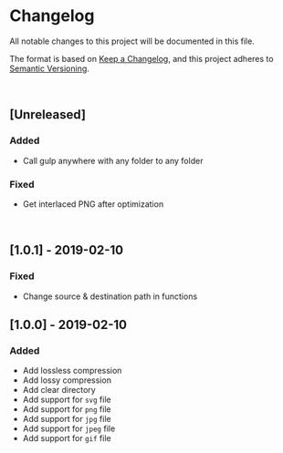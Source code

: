 <!-- markdownlint-disable MD012 MD022 MD024 -->
# Changelog

All notable changes to this project will be documented in this file.

The format is based on [Keep a Changelog](https://keepachangelog.com/en/1.0.0/),
and this project adheres to [Semantic Versioning](https://semver.org/spec/v2.0.0.html).


&nbsp; <!-- break line -->

## [Unreleased]

### Added

- Call gulp anywhere with any folder to any folder

### Fixed

- Get interlaced PNG after optimization

&nbsp; <!-- break line -->

## [1.0.1] - 2019-02-10
### Fixed

- Change source & destination path in functions


## [1.0.0] - 2019-02-10
### Added

- Add lossless compression
- Add lossy compression
- Add clear directory
- Add support for `svg` file
- Add support for `png` file
- Add support for `jpg` file
- Add support for `jpeg` file
- Add support for `gif` file